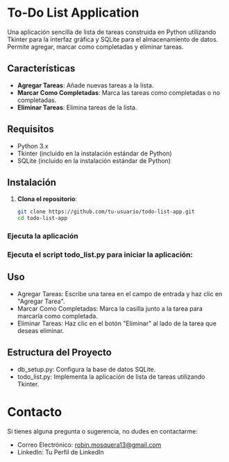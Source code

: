 # To-Do List Application

Una aplicación sencilla de lista de tareas construida en Python utilizando Tkinter para la interfaz gráfica y SQLite para el almacenamiento de datos. Permite agregar, marcar como completadas y eliminar tareas.

## Características

- **Agregar Tareas**: Añade nuevas tareas a la lista.
- **Marcar Como Completadas**: Marca las tareas como completadas o no completadas.
- **Eliminar Tareas**: Elimina tareas de la lista.

## Requisitos

- Python 3.x
- Tkinter (incluido en la instalación estándar de Python)
- SQLite (incluido en la instalación estándar de Python)

## Instalación

1. **Clona el repositorio**:

   ```bash
   git clone https://github.com/tu-usuario/todo-list-app.git
   cd todo-list-app
### Ejecuta la aplicación
### Ejecuta el script todo_list.py para iniciar la aplicación:

## Uso
- Agregar Tareas: Escribe una tarea en el campo de entrada y haz clic en "Agregar Tarea".
- Marcar Como Completadas: Marca la casilla junto a la tarea para marcarla como completada.
- Eliminar Tareas: Haz clic en el botón "Eliminar" al lado de la tarea que deseas eliminar.
## Estructura del Proyecto
- db_setup.py: Configura la base de datos SQLite.
- todo_list.py: Implementa la aplicación de lista de tareas utilizando Tkinter.

# Contacto
Si tienes alguna pregunta o sugerencia, no dudes en contactarme:

- Correo Electrónico: robin.mosquera13@gmail.com
- LinkedIn: Tu Perfil de LinkedIn